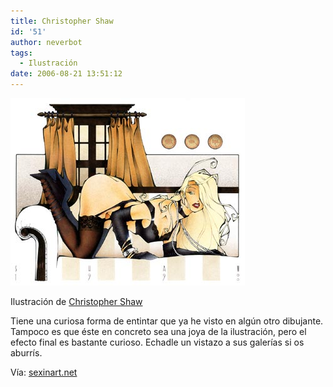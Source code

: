 ```yaml
---
title: Christopher Shaw
id: '51'
author: neverbot
tags:
  - Ilustración
date: 2006-08-21 13:51:12
---
```


[![Christopher Shaw](./ChristopherShaw.jpg "Christopher Shaw")](./ChristopherShaw.jpg "ChristopherShaw.jpg")

Ilustración de [Christopher Shaw](http://www.shawerx.com)

Tiene una curiosa forma de entintar que ya he visto en algún otro dibujante. Tampoco es que éste en concreto sea una joya de la ilustración, pero el efecto final es bastante curioso. Echadle un vistazo a sus galerías si os aburrís.

Vía: [sexinart.net](http://www.sexinart.net/2006/08/17/christopher-shaw/)